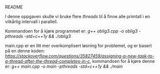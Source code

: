 README

I denne oppgaven skulle vi bruke flere *threads* til å finne alle primtall i en vilkårlig intervall i parallell.

Kommandoen for å kjøre programmet er: *g++ oblig3.cpp -o oblig3 -pthreads -std=c++1y && ./oblig3*

main.cpp er en litt mer overkomplisert løsning for problemet, og er basert på en denne koden: *https://stackoverflow.com/questions/35827459/assigning-a-new-task-to-a-thread-after-the-thread-completes-in-c*, kommandoen for å kjøre denne er: *g++ main.cpp -o main -pthreads -std=c++1y && ./main*
